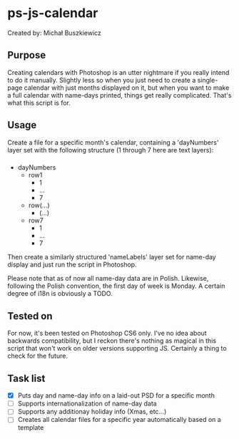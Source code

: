 ps-js-calendar
==============

Created by: Michał Buszkiewicz

## Purpose

Creating calendars with Photoshop is an utter nightmare if you really intend to do it manually. Slightly less so when you just need to create a single-page calendar with just months displayed on it, but when you want to make a full calendar with name-days printed, things get really complicated. That's what this script is for.

## Usage

Create a file for a specific month's calendar, containing a 'dayNumbers' layer set with the following structure (1 through 7 here are text layers):

### 
- dayNumbers
  * row1
    * 1
    * ...
    * 7
  * row(...)
    * (...)
  * row7
    * 1
    * ...
    * 7

Then create a similarly structured 'nameLabels' layer set for name-day display and just run the script in Photoshop.

Please note that as of now all name-day data are in Polish. Likewise, following the Polish convention, the first day of week is Monday. A certain degree of i18n is obviously a TODO.

## Tested on
For now, it's been tested on Photoshop CS6 only. I've no idea about backwards compatibility, but I reckon there's nothing as magical in this script that won't work on older versions supporting JS. Certainly a thing to check for the future.

## Task list
- [x] Puts day and name-day info on a laid-out PSD for a specific month
- [ ] Supports internationalization of name-day data
- [ ] Supports any additionay holiday info (Xmas, etc...)
- [ ] Creates all calendar files for a specific year automatically based on a template